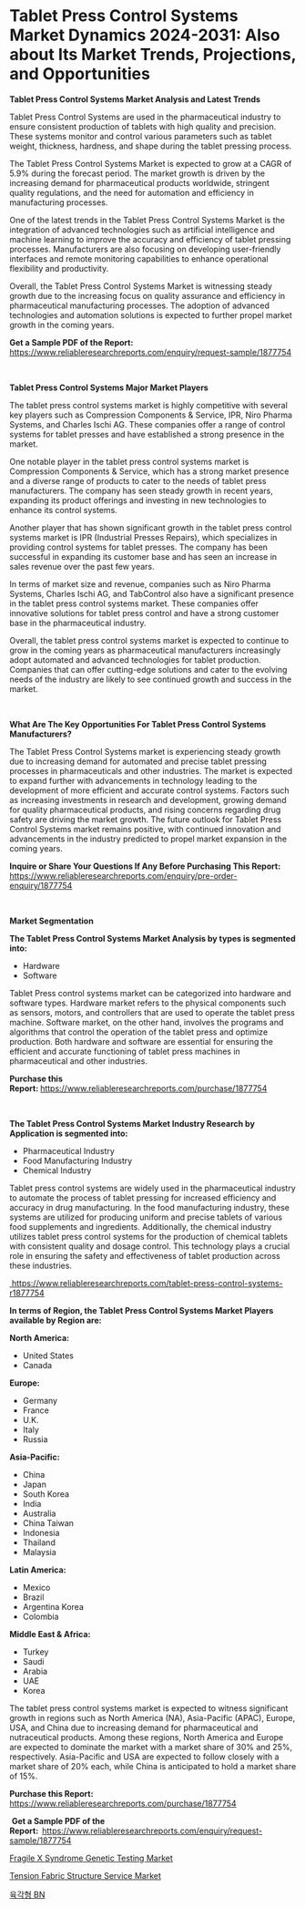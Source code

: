 <p><h1>Tablet Press Control Systems Market Dynamics 2024-2031: Also about Its Market Trends, Projections, and Opportunities</h1></p><p><strong>Tablet Press Control Systems Market Analysis and Latest Trends</strong></p>
<p><p>Tablet Press Control Systems are used in the pharmaceutical industry to ensure consistent production of tablets with high quality and precision. These systems monitor and control various parameters such as tablet weight, thickness, hardness, and shape during the tablet pressing process.</p><p>The Tablet Press Control Systems Market is expected to grow at a CAGR of 5.9% during the forecast period. The market growth is driven by the increasing demand for pharmaceutical products worldwide, stringent quality regulations, and the need for automation and efficiency in manufacturing processes.</p><p>One of the latest trends in the Tablet Press Control Systems Market is the integration of advanced technologies such as artificial intelligence and machine learning to improve the accuracy and efficiency of tablet pressing processes. Manufacturers are also focusing on developing user-friendly interfaces and remote monitoring capabilities to enhance operational flexibility and productivity.</p><p>Overall, the Tablet Press Control Systems Market is witnessing steady growth due to the increasing focus on quality assurance and efficiency in pharmaceutical manufacturing processes. The adoption of advanced technologies and automation solutions is expected to further propel market growth in the coming years.</p></p>
<p><strong>Get a Sample PDF of the Report:&nbsp;</strong> <a href="https://www.reliableresearchreports.com/enquiry/request-sample/1877754">https://www.reliableresearchreports.com/enquiry/request-sample/1877754</a></p>
<p>&nbsp;</p>
<p><strong>Tablet Press Control Systems Major Market Players</strong></p>
<p><p>The tablet press control systems market is highly competitive with several key players such as Compression Components & Service, IPR, Niro Pharma Systems, and Charles Ischi AG. These companies offer a range of control systems for tablet presses and have established a strong presence in the market.</p><p>One notable player in the tablet press control systems market is Compression Components & Service, which has a strong market presence and a diverse range of products to cater to the needs of tablet press manufacturers. The company has seen steady growth in recent years, expanding its product offerings and investing in new technologies to enhance its control systems.</p><p>Another player that has shown significant growth in the tablet press control systems market is IPR (Industrial Presses Repairs), which specializes in providing control systems for tablet presses. The company has been successful in expanding its customer base and has seen an increase in sales revenue over the past few years.</p><p>In terms of market size and revenue, companies such as Niro Pharma Systems, Charles Ischi AG, and TabControl also have a significant presence in the tablet press control systems market. These companies offer innovative solutions for tablet press control and have a strong customer base in the pharmaceutical industry.</p><p>Overall, the tablet press control systems market is expected to continue to grow in the coming years as pharmaceutical manufacturers increasingly adopt automated and advanced technologies for tablet production. Companies that can offer cutting-edge solutions and cater to the evolving needs of the industry are likely to see continued growth and success in the market.</p></p>
<p>&nbsp;</p>
<p><strong>What Are The Key Opportunities For Tablet Press Control Systems Manufacturers?</strong></p>
<p><p>The Tablet Press Control Systems market is experiencing steady growth due to increasing demand for automated and precise tablet pressing processes in pharmaceuticals and other industries. The market is expected to expand further with advancements in technology leading to the development of more efficient and accurate control systems. Factors such as increasing investments in research and development, growing demand for quality pharmaceutical products, and rising concerns regarding drug safety are driving the market growth. The future outlook for Tablet Press Control Systems market remains positive, with continued innovation and advancements in the industry predicted to propel market expansion in the coming years.</p></p>
<p><strong>Inquire or Share Your Questions If Any Before Purchasing This Report:</strong> <a href="https://www.reliableresearchreports.com/enquiry/pre-order-enquiry/1877754">https://www.reliableresearchreports.com/enquiry/pre-order-enquiry/1877754</a></p>
<p>&nbsp;</p>
<p><strong>Market Segmentation</strong></p>
<p><strong>The Tablet Press Control Systems Market Analysis by types is segmented into:</strong></p>
<p><ul><li>Hardware</li><li>Software</li></ul></p>
<p><p>Tablet Press control systems market can be categorized into hardware and software types. Hardware market refers to the physical components such as sensors, motors, and controllers that are used to operate the tablet press machine. Software market, on the other hand, involves the programs and algorithms that control the operation of the tablet press and optimize production. Both hardware and software are essential for ensuring the efficient and accurate functioning of tablet press machines in pharmaceutical and other industries.</p></p>
<p><strong>Purchase this Report:&nbsp;</strong><a href="https://www.reliableresearchreports.com/purchase/1877754">https://www.reliableresearchreports.com/purchase/1877754</a></p>
<p>&nbsp;</p>
<p><strong>The Tablet Press Control Systems Market Industry Research by Application is segmented into:</strong></p>
<p><ul><li>Pharmaceutical Industry</li><li>Food Manufacturing Industry</li><li>Chemical Industry</li></ul></p>
<p><p>Tablet press control systems are widely used in the pharmaceutical industry to automate the process of tablet pressing for increased efficiency and accuracy in drug manufacturing. In the food manufacturing industry, these systems are utilized for producing uniform and precise tablets of various food supplements and ingredients. Additionally, the chemical industry utilizes tablet press control systems for the production of chemical tablets with consistent quality and dosage control. This technology plays a crucial role in ensuring the safety and effectiveness of tablet production across these industries.</p></p>
<p><a href="https://www.reliableresearchreports.com/tablet-press-control-systems-r1877754">&nbsp;https://www.reliableresearchreports.com/tablet-press-control-systems-r1877754</a></p>
<p><strong>In terms of Region, the Tablet Press Control Systems Market Players available by Region are:</strong></p>
<p>
    <p> <strong> North America: </strong>
        <ul>
            <li>United States</li>
            <li>Canada</li>
        </ul>
        </p> 
    <p> <strong> Europe: </strong>
        <ul>
            <li>Germany</li>
            <li>France</li>
            <li>U.K.</li>
            <li>Italy</li>
            <li>Russia</li>
        </ul>
        </p> 
    <p> <strong> Asia-Pacific: </strong>
        <ul>
            <li>China</li>
            <li>Japan</li>
            <li>South Korea</li>
            <li>India</li>
            <li>Australia</li>
            <li>China Taiwan</li>
            <li>Indonesia</li>
            <li>Thailand</li>
            <li>Malaysia</li>
        </ul>
        </p> 
    <p> <strong> Latin America: </strong>
        <ul>
            <li>Mexico</li>
            <li>Brazil</li>
            <li>Argentina Korea</li>
            <li>Colombia</li>
        </ul>
        </p> 
    <p> <strong> Middle East & Africa: </strong>
        <ul>
            <li>Turkey</li>
            <li>Saudi</li>
            <li>Arabia</li>
            <li>UAE</li>
            <li>Korea</li>
        </ul>
    </p>
    </p>
<p><p>The tablet press control systems market is expected to witness significant growth in regions such as North America (NA), Asia-Pacific (APAC), Europe, USA, and China due to increasing demand for pharmaceutical and nutraceutical products. Among these regions, North America and Europe are expected to dominate the market with a market share of 30% and 25%, respectively. Asia-Pacific and USA are expected to follow closely with a market share of 20% each, while China is anticipated to hold a market share of 15%.</p></p>
<p><strong>Purchase this Report: </strong><a href="https://www.reliableresearchreports.com/purchase/1877754">https://www.reliableresearchreports.com/purchase/1877754</a></p>
<p>&nbsp;<strong>Get a Sample PDF of the Report:&nbsp;&nbsp;</strong><a href="https://www.reliableresearchreports.com/enquiry/request-sample/1877754">https://www.reliableresearchreports.com/enquiry/request-sample/1877754</a></p>
<p><strong></strong></p>
<p><p><a href="https://view.publitas.com/reportprime-1/fragile-x-syndrome-genetic-testing-market-size-cagr-trends-2024-2030/">Fragile X Syndrome Genetic Testing Market</a></p><p><a href="https://github.com/JennyferFeil2023/Market-Research-Report-List-1/blob/main/tension-fabric-structure-service-market.md">Tension Fabric Structure Service Market</a></p><p><a href="https://github.com/lzrvbyqzftro57/Market-Research-Report-List-2/blob/main/374061661766.md">육각형 BN</a></p></p>